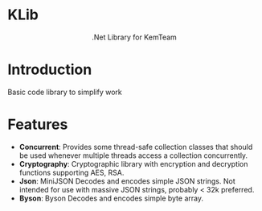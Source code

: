 # KLib

<div align="center">
.Net Library for KemTeam
</div>

# Introduction

Basic code library to simplify work

# Features

* **Concurrent**: Provides some thread-safe collection classes that should be used whenever multiple threads access a collection concurrently.
* **Cryptography**: Cryptographic library with encryption and decryption functions supporting AES, RSA.
* **Json**: MiniJSON Decodes and encodes simple JSON strings. Not intended for use with massive JSON strings, probably < 32k preferred.
* **Byson**: Byson Decodes and encodes simple byte array.